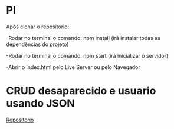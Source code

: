 # PI  
  
Após clonar o repositório:  
  
-Rodar no terminal o comando: npm install (irá instalar todas as dependências do projeto)  
  
-Rodar no terminal o comando: npm start (irá inicializar o servidor)  
  
-Abrir o index.html pelo Live Server ou pelo Navegador

  <h1>CRUD desaparecido e usuario usando JSON </h1>
  <a href='https://github.com/Adriano2607/CRUD_Desaparecido_e_Usuario.git'>Repositorio</a>

